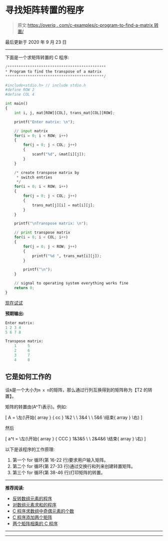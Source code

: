 # 寻找矩阵转置的程序

> 原文:[https://overiq . com/c-examples/c-program-to-find-a-matrix 转置/](https://overiq.com/c-examples/c-program-to-find-the-transpose-of-a-matrix/)

最后更新于 2020 年 9 月 23 日

* * *

下面是一个求矩阵转置的 C 程序:

```py
/********************************************
* Program to find the transpose of a matrix
********************************************/

#include<stdio.h> // include stdio.h
#define ROW 2
#define COL 4

int main()
{
    int i, j, mat[ROW][COL], trans_mat[COL][ROW];

    printf("Enter matrix: \n");

    // input matrix
    for(i = 0; i < ROW; i++)
    {
        for(j = 0; j < COL; j++)
        {            
            scanf("%d", &mat[i][j]);
        }        
    }

    /* create transpose matrix by  
     * switch entries
     */ 
    for(i = 0; i < ROW; i++)
    {
        for(j = 0; j < COL; j++)
        {
            trans_mat[j][i] = mat[i][j];
        }                
    }       

    printf("\nTranspose matrix: \n");

    // print transpose matrix
    for(i = 0; i < COL; i++)
    {
        for(j = 0; j < ROW; j++)
        {
            printf("%d ", trans_mat[i][j]);
        }        

        printf("\n");
    }

    // signal to operating system everything works fine
    return 0;
}

```

[现在试试](https://overiq.com/c-online-compiler/WqX/)

**预期输出:**

```py
Enter matrix: 
1 2 3 4
5 6 7 8

Transpose matrix: 
    1     5 
    2     6 
    3     7 
    4     8

```

## 它是如何工作的

设`A`是一个大小为`m x n`的矩阵，那么通过行列互换得到的矩阵称为【T2 的转置】。

矩阵的转置由\(A^T\表示)。例如:

\[
A = \左(\开始{ array } { cc } 1&2 \ \ 3&4 \ \ 5&6 \结束{ array } \右)
\]

然后

\[
a^t = \左(\开始{ array } { CCC } 1&3&5 \ \ 2&4&6 \结束{ array } \右)
\]

以下是该程序的工作原理:

1.  第一个 for 循环(第 16-22 行)要求用户输入矩阵。
2.  第二个 for 循环(第 27-33 行)通过交换行和列来创建转置矩阵。
3.  第三个 for 循环(第 38-46 行)打印矩阵的转置。

* * *

**推荐阅读:**

*   [反转数组元素的程序](/c-examples/c-program-to-reverse-the-elements-of-an-array/)
*   [对数组元素求和的程序](/c-examples/c-program-to-sum-the-elements-of-an-array/)
*   [C 程序求数组中奇偶元素的个数](/c-examples/c-program-to-find-the-count-of-even-and-odd-elements-in-the-array/)
*   [C 程序添加两个矩阵](/c-examples/c-program-to-add-two-matrices/)
*   [两个矩阵相乘的 C 程序](/c-examples/c-program-to-multiply-two-matrices/)

* * *

* * *